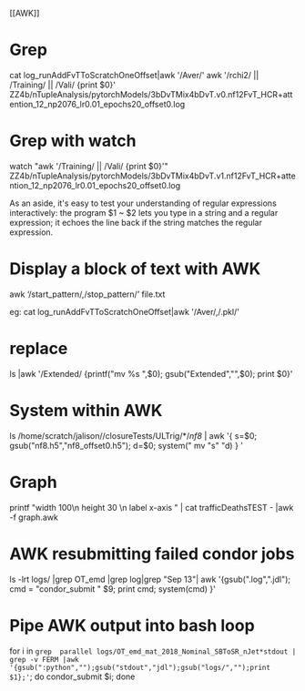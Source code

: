[[AWK]]
# Grep
cat log_runAddFvTToScratchOneOffset|awk '/Aver/'
awk '/rchi2/ || /Training/ || /Vali/ {print $0}' ZZ4b/nTupleAnalysis/pytorchModels/3bDvTMix4bDvT.v0.nf12FvT_HCR+attention_12_np2076_lr0.01_epochs20_offset0.log 

# Grep with watch
watch "awk '/Training/ || /Vali/ {print \$0}'" ZZ4b/nTupleAnalysis/pytorchModels/3bDvTMix4bDvT.v1.nf12FvT_HCR+attention_12_np2076_lr0.01_epochs20_offset0.log 

As an aside, it's easy to test your understanding of regular expressions interactively: the program
$1 ~ $2
lets you type in a string and a regular expression; it echoes the line back if the string matches the regular expression.


# Display a block of text with AWK
awk ‘/start_pattern/,/stop_pattern/’ file.txt

eg: 
cat log_runAddFvTToScratchOneOffset|awk '/Aver/,/.pkl/'


# replace

ls |awk '/Extended/ {printf("mv %s ",$0); gsub("Extended","",$0); print $0}'


# System within AWK
ls /home/scratch/jalison//closureTests/ULTrig/*/*nf8* | awk  '{ s=$0; gsub("nf8.h5","nf8_offset0.h5"); d=$0; system(" mv "s" "d)  } '


# Graph
printf "width 100\n height 30 \n label x-axis  " | cat trafficDeathsTEST - |awk  -f graph.awk


# AWK resubmitting failed condor jobs
ls -lrt logs/ |grep OT_emd |grep log|grep "Sep 13"| awk '{gsub(".log",".jdl"); cmd = "condor_submit " $9; print cmd; system(cmd) }'

# Pipe AWK output into bash loop
for i in `grep  parallel logs/OT_emd_mat_2018_Nominal_SBToSR_nJet*stdout | grep -v FERM |awk '{gsub(":python","");gsub("stdout","jdl");gsub("logs/","");print $1};'`; do  condor_submit $i; done
